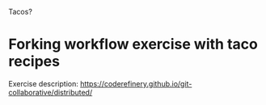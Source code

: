 Tacos?

# Forking workflow exercise with taco recipes

Exercise description: https://coderefinery.github.io/git-collaborative/distributed/
